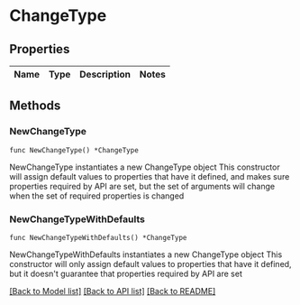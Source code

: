 # ChangeType

## Properties

Name | Type | Description | Notes
------------ | ------------- | ------------- | -------------

## Methods

### NewChangeType

`func NewChangeType() *ChangeType`

NewChangeType instantiates a new ChangeType object
This constructor will assign default values to properties that have it defined,
and makes sure properties required by API are set, but the set of arguments
will change when the set of required properties is changed

### NewChangeTypeWithDefaults

`func NewChangeTypeWithDefaults() *ChangeType`

NewChangeTypeWithDefaults instantiates a new ChangeType object
This constructor will only assign default values to properties that have it defined,
but it doesn't guarantee that properties required by API are set


[[Back to Model list]](../README.md#documentation-for-models) [[Back to API list]](../README.md#documentation-for-api-endpoints) [[Back to README]](../README.md)


